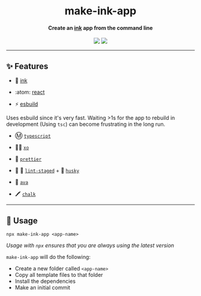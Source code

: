 <h1 align="center">
  make-ink-app
</h1>
<h4 align="center">
    Create an <a href="https://github.com/vadimdemedes/ink">ink</a> app from the command line
</h4>

<div align="center">
  <img src="https://badgen.net/npm/v/make-ink-app?icon=npm" />
  <img src="https://badgen.net/github/last-commit/sajmoni/make-ink-app?icon=github" />
</div>

---

## :sparkles: Features

- :octopus: [ink](https://github.com/vadimdemedes/ink)

- :atom: [react](https://github.com/facebook/react)

- :zap: [esbuild](https://github.com/evanw/esbuild)

Uses esbuild since it's very fast. Waiting >1s for the app to rebuild in development (Using `tsc`) can become frustrating in the long run.

- :m: [`typescript`](https://github.com/microsoft/TypeScript)

- :policeman: [`xo`](https://github.com/xojs/xo)

- :nail_care: [`prettier`](https://github.com/prettier/prettier)

- :no_entry_sign: :poop: [`lint-staged`](https://github.com/okonet/lint-staged) + :dog: [`husky`](https://github.com/typicode/husky)

- :straight_ruler: [`ava`](https://github.com/avajs/ava)

- :crayon: [`chalk`](https://github.com/chalk/chalk)

---

## :wrench: Usage

```
npx make-ink-app <app-name>
```

_Usage with `npx` ensures that you are always using the latest version_

`make-ink-app` will do the following:

- Create a new folder called `<app-name>`
- Copy all template files to that folder
- Install the dependencies
- Make an initial commit
